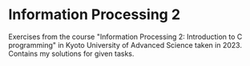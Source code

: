 # Information Processing 2
Exercises from the course "Information Processing 2: Introduction to C programming" in Kyoto University of Advanced Science taken in 2023. Contains my solutions for given tasks.
